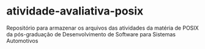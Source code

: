 # atividade-avaliativa-posix
Repositório para armazenar os arquivos das atividades da matéria de POSIX da pós-graduação de Desenvolvimento de Software para Sistemas Automotivos
